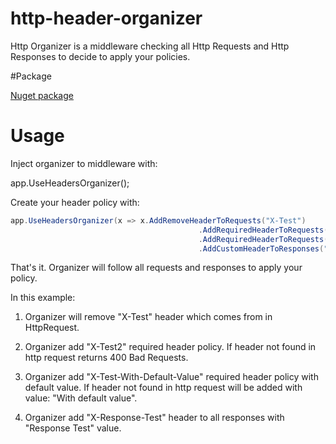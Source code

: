 # http-header-organizer
Http Organizer is a middleware checking all Http Requests and Http Responses to decide to apply your policies.

#Package

[Nuget package](https://www.nuget.org/packages/Http.Header.Organizer)

# Usage

Inject organizer to middleware with:

app.UseHeadersOrganizer();

Create your header policy with:

```csharp
app.UseHeadersOrganizer(x => x.AddRemoveHeaderToRequests("X-Test")
                                          .AddRequiredHeaderToRequests("X-Test2")
                                          .AddRequiredHeaderToRequests("X-Test-With-Default-Value", "With default value")
                                          .AddCustomHeaderToResponses("X-Response-Test", "Response Test"));
```

That's it. Organizer will follow all requests and responses to apply your policy.

In this example:

1. Organizer will remove "X-Test" header which comes from in HttpRequest. 

2. Organizer add "X-Test2" required header policy. If header not found in http request returns 400 Bad Requests.

3. Organizer add "X-Test-With-Default-Value" required header policy with default value. If header not found in http request will be added with value: "With default value".

4. Organizer add "X-Response-Test" header to all responses with "Response Test" value.
